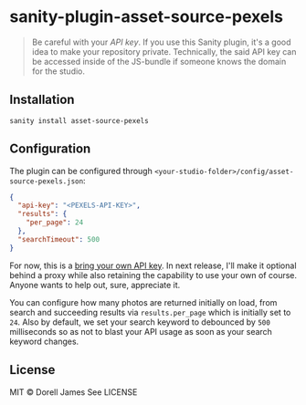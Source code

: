 # sanity-plugin-asset-source-pexels

> Be careful with your *API key*. If you use this Sanity plugin, it's a good idea to make your repository private. Technically, the said API key can be accessed inside of the JS-bundle if someone knows the domain for the studio.

## Installation

```
sanity install asset-source-pexels
```

## Configuration

The plugin can be configured through `<your-studio-folder>/config/asset-source-pexels.json`:

```json
{
  "api-key": "<PEXELS-API-KEY>",
  "results": {
    "per_page": 24
  },
  "searchTimeout": 500
}
```

For now, this is a [bring your own API key](https://www.pexels.com/api/new/). In next release, I'll make it optional behind a proxy while also retaining the capability to use your own of course. Anyone wants to help out, sure, appreciate it.

You can configure how many photos are returned initially on load, from search and succeeding results via `results.per_page` which is initially set to `24`. Also by default, we set your search keyword to debounced by `500` milliseconds so as not to blast your API usage as soon as your search keyword changes.

## License

MIT © Dorell James
See LICENSE

